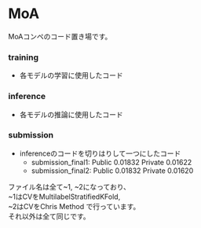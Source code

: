 # MoA
MoAコンペのコード置き場です。

### training<br>
- 各モデルの学習に使用したコード

### inference <br>
- 各モデルの推論に使用したコード

### submission
- inferenceのコードを切りはりして一つにしたコード
  - submission_final1: Public 0.01832 Private 0.01622
  - submission_final2: Public 0.01832 Private 0.01620

ファイル名は全て~1, ~2になっており、<br>
~1はCVをMultilabelStratifiedKFold, <br>
~2はCVをChris Method で行っています。<br>
それ以外は全て同じです。
